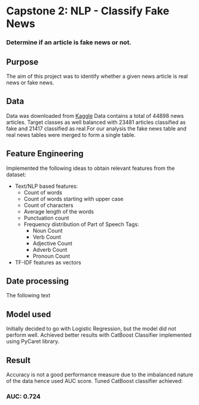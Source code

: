 # Capstone 2: NLP - Classify Fake News

### Determine if an article is fake news or not.

## Purpose
The aim of this project was to identify whether a given news article is real news or fake news.

## Data
Data was downloaded from [Kaggle](https://www.kaggle.com/clmentbisaillon/fake-and-real-news-dataset) 
Data contains a total of 44898 news articles. Target classes as well balanced with 23481 articles classified as fake and 21417 classified as real.For our analysis the fake news table and real news tables were merged to form a single table.

## Feature Engineering
Implemented the following ideas to obtain relevant features from the dataset:

- Text/NLP based features:
  - Count of words
  - Count of words starting with upper case 
  - Count of characters
  - Average length of the words
  - Punctuation count
  - Frequency distribution of Part of Speech Tags:
    - Noun Count
    - Verb Count
    - Adjective Count
    - Adverb Count
    - Pronoun Count
- TF-IDF features as vectors


## Date processing
The following text 

## Model used
Initially decided to go with Logistic Regression, but the model did not perform well. Achieved better results with CatBoost Classifier implemented using PyCaret library.

## Result
Accuracy is not a good performance measure due to the imbalanced nature of the data hence used AUC score. 
Tuned CatBoost classifier achieved:
### AUC: 0.724
